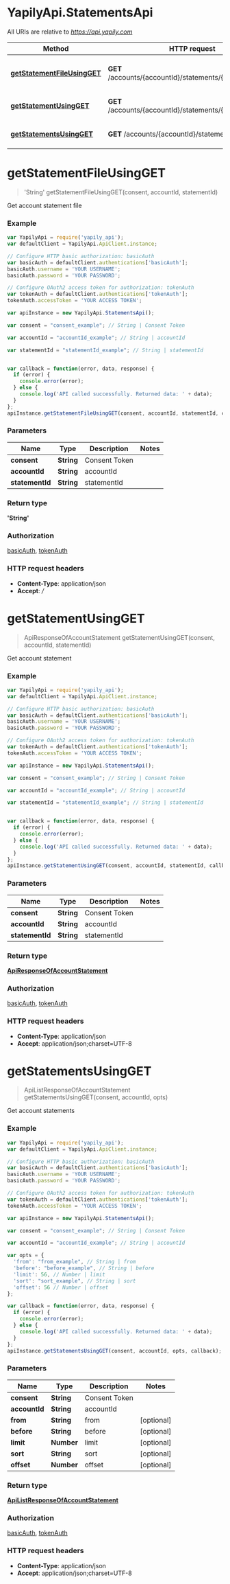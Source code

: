# YapilyApi.StatementsApi

All URIs are relative to *https://api.yapily.com*

Method | HTTP request | Description
------------- | ------------- | -------------
[**getStatementFileUsingGET**](StatementsApi.md#getStatementFileUsingGET) | **GET** /accounts/{accountId}/statements/{statementId}/file | Get account statement file
[**getStatementUsingGET**](StatementsApi.md#getStatementUsingGET) | **GET** /accounts/{accountId}/statements/{statementId} | Get account statement
[**getStatementsUsingGET**](StatementsApi.md#getStatementsUsingGET) | **GET** /accounts/{accountId}/statements | Get account statements


<a name="getStatementFileUsingGET"></a>
# **getStatementFileUsingGET**
> &#39;String&#39; getStatementFileUsingGET(consent, accountId, statementId)

Get account statement file

### Example
```javascript
var YapilyApi = require('yapily_api');
var defaultClient = YapilyApi.ApiClient.instance;

// Configure HTTP basic authorization: basicAuth
var basicAuth = defaultClient.authentications['basicAuth'];
basicAuth.username = 'YOUR USERNAME';
basicAuth.password = 'YOUR PASSWORD';

// Configure OAuth2 access token for authorization: tokenAuth
var tokenAuth = defaultClient.authentications['tokenAuth'];
tokenAuth.accessToken = 'YOUR ACCESS TOKEN';

var apiInstance = new YapilyApi.StatementsApi();

var consent = "consent_example"; // String | Consent Token

var accountId = "accountId_example"; // String | accountId

var statementId = "statementId_example"; // String | statementId


var callback = function(error, data, response) {
  if (error) {
    console.error(error);
  } else {
    console.log('API called successfully. Returned data: ' + data);
  }
};
apiInstance.getStatementFileUsingGET(consent, accountId, statementId, callback);
```

### Parameters

Name | Type | Description  | Notes
------------- | ------------- | ------------- | -------------
 **consent** | **String**| Consent Token | 
 **accountId** | **String**| accountId | 
 **statementId** | **String**| statementId | 

### Return type

**&#39;String&#39;**

### Authorization

[basicAuth](../README.md#basicAuth), [tokenAuth](../README.md#tokenAuth)

### HTTP request headers

 - **Content-Type**: application/json
 - **Accept**: */*

<a name="getStatementUsingGET"></a>
# **getStatementUsingGET**
> ApiResponseOfAccountStatement getStatementUsingGET(consent, accountId, statementId)

Get account statement

### Example
```javascript
var YapilyApi = require('yapily_api');
var defaultClient = YapilyApi.ApiClient.instance;

// Configure HTTP basic authorization: basicAuth
var basicAuth = defaultClient.authentications['basicAuth'];
basicAuth.username = 'YOUR USERNAME';
basicAuth.password = 'YOUR PASSWORD';

// Configure OAuth2 access token for authorization: tokenAuth
var tokenAuth = defaultClient.authentications['tokenAuth'];
tokenAuth.accessToken = 'YOUR ACCESS TOKEN';

var apiInstance = new YapilyApi.StatementsApi();

var consent = "consent_example"; // String | Consent Token

var accountId = "accountId_example"; // String | accountId

var statementId = "statementId_example"; // String | statementId


var callback = function(error, data, response) {
  if (error) {
    console.error(error);
  } else {
    console.log('API called successfully. Returned data: ' + data);
  }
};
apiInstance.getStatementUsingGET(consent, accountId, statementId, callback);
```

### Parameters

Name | Type | Description  | Notes
------------- | ------------- | ------------- | -------------
 **consent** | **String**| Consent Token | 
 **accountId** | **String**| accountId | 
 **statementId** | **String**| statementId | 

### Return type

[**ApiResponseOfAccountStatement**](ApiResponseOfAccountStatement.md)

### Authorization

[basicAuth](../README.md#basicAuth), [tokenAuth](../README.md#tokenAuth)

### HTTP request headers

 - **Content-Type**: application/json
 - **Accept**: application/json;charset=UTF-8

<a name="getStatementsUsingGET"></a>
# **getStatementsUsingGET**
> ApiListResponseOfAccountStatement getStatementsUsingGET(consent, accountId, opts)

Get account statements

### Example
```javascript
var YapilyApi = require('yapily_api');
var defaultClient = YapilyApi.ApiClient.instance;

// Configure HTTP basic authorization: basicAuth
var basicAuth = defaultClient.authentications['basicAuth'];
basicAuth.username = 'YOUR USERNAME';
basicAuth.password = 'YOUR PASSWORD';

// Configure OAuth2 access token for authorization: tokenAuth
var tokenAuth = defaultClient.authentications['tokenAuth'];
tokenAuth.accessToken = 'YOUR ACCESS TOKEN';

var apiInstance = new YapilyApi.StatementsApi();

var consent = "consent_example"; // String | Consent Token

var accountId = "accountId_example"; // String | accountId

var opts = { 
  'from': "from_example", // String | from
  'before': "before_example", // String | before
  'limit': 56, // Number | limit
  'sort': "sort_example", // String | sort
  'offset': 56 // Number | offset
};

var callback = function(error, data, response) {
  if (error) {
    console.error(error);
  } else {
    console.log('API called successfully. Returned data: ' + data);
  }
};
apiInstance.getStatementsUsingGET(consent, accountId, opts, callback);
```

### Parameters

Name | Type | Description  | Notes
------------- | ------------- | ------------- | -------------
 **consent** | **String**| Consent Token | 
 **accountId** | **String**| accountId | 
 **from** | **String**| from | [optional] 
 **before** | **String**| before | [optional] 
 **limit** | **Number**| limit | [optional] 
 **sort** | **String**| sort | [optional] 
 **offset** | **Number**| offset | [optional] 

### Return type

[**ApiListResponseOfAccountStatement**](ApiListResponseOfAccountStatement.md)

### Authorization

[basicAuth](../README.md#basicAuth), [tokenAuth](../README.md#tokenAuth)

### HTTP request headers

 - **Content-Type**: application/json
 - **Accept**: application/json;charset=UTF-8

